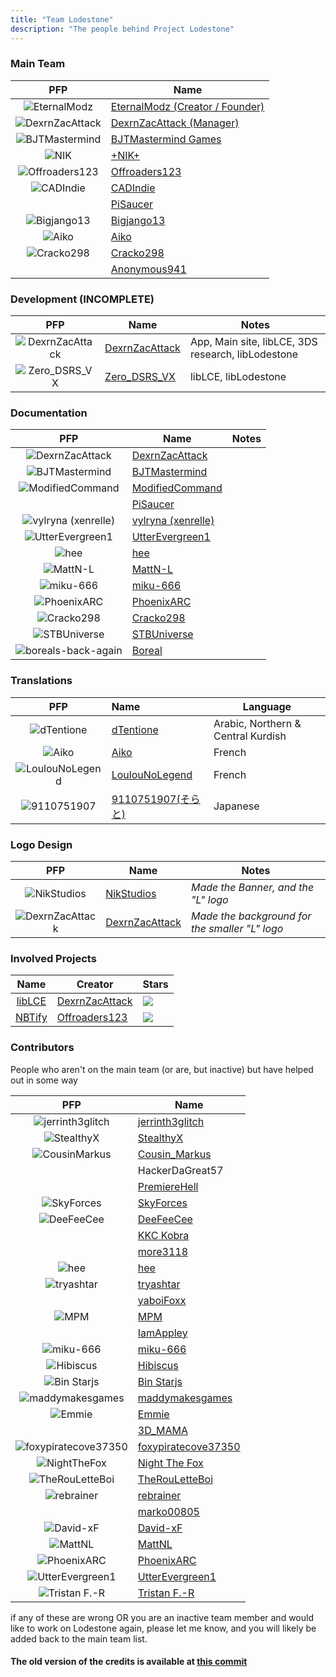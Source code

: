 ```yaml
---
title: "Team Lodestone"
description: "The people behind Project Lodestone"
---
```


### Main Team

|                                            PFP                                            | Name                                                              |
|:-----------------------------------------------------------------------------------------:|-------------------------------------------------------------------|
|         ![EternalModz](https://avatars.githubusercontent.com/EternalModz?size=64)         | [EternalModz (Creator / Founder)](https://github.com/EternalModz) |
|      ![DexrnZacAttack](https://avatars.githubusercontent.com/DexrnZacAttack?size=64)      | [DexrnZacAttack (Manager)](https://github.com/DexrnZacAttack)     |
|       ![BJTMastermind](https://avatars.githubusercontent.com/BJTMastermind?size=64)       | [BJTMastermind Games](https://github.com/BJTMastermind)           |
|             ![NIK](https://avatars.githubusercontent.com/NikStudios?size=64)              | [+NIK+](https://github.com/NikStudios)                            |
|       ![Offroaders123](https://avatars.githubusercontent.com/Offroaders123?size=64)       | [Offroaders123](https://github.com/Offroaders123)                 |
|            ![CADIndie](https://avatars.githubusercontent.com/CADIndie?size=64)            | [CADIndie](https://github.com/CADIndie)                           |
|                                                                                           | [PiSaucer](https://github.com/PiSaucer)                           |
|          ![Bigjango13](https://avatars.githubusercontent.com/Bigjango13?size=64)          | [Bigjango13](https://github.com/Bigjango13)                       |
|            ![Aiko](https://avatars.githubusercontent.com/AikoBorowski?size=64)            | [Aiko](https://github.com/AikoBorowski)                           |
|           ![Cracko298](https://avatars.githubusercontent.com/Cracko298?size=64)           | [Cracko298](https://github.com/Cracko298)                         |
|                                                                                           | [Anonymous941](https://github.com/Anonymous941)                   |

### Development (INCOMPLETE)

|                                       PFP                                       | Name                                                | Notes                                              |
|:-------------------------------------------------------------------------------:|-----------------------------------------------------|----------------------------------------------------|
| ![DexrnZacAttack](https://avatars.githubusercontent.com/DexrnZacAttack?size=64) | [DexrnZacAttack](https://github.com/DexrnZacAttack) | App, Main site, libLCE, 3DS research, libLodestone |
| ![Zero_DSRS_VX](https://avatars.githubusercontent.com/PhoenixVX?size=64)        | [Zero_DSRS_VX](https://github.com/PhoenixVX)        | libLCE, libLodestone                               |

### Documentation

|                                           PFP                                           | Name                                                  | Notes |
|:---------------------------------------------------------------------------------------:|-------------------------------------------------------|-------|
|     ![DexrnZacAttack](https://avatars.githubusercontent.com/DexrnZacAttack?size=64)     | [DexrnZacAttack](https://github.com/DexrnZacAttack)   |       |
|      ![BJTMastermind](https://avatars.githubusercontent.com/BJTMastermind?size=64)      | [BJTMastermind](https://github.com/BJTMastermind)     |       |
|    ![ModifiedCommand](https://avatars.githubusercontent.com/ModifiedCommand?size=64)    | [ModifiedCommand](https://github.com/ModifiedCommand) |       |
|                                                                                         | [PiSaucer](https://github.com/PiSaucer)               |       |
|      ![vylryna (xenrelle)](https://avatars.githubusercontent.com/xenrelle?size=64)      | [vylryna (xenrelle)](https://github.com/xenrelle)     |       |
|    ![UtterEvergreen1](https://avatars.githubusercontent.com/UtterEvergreen1?size=64)    | [UtterEvergreen1](https://github.com/UtterEvergreen1) |       |
|                ![hee](https://avatars.githubusercontent.com/hee?size=64)                | [hee](https://github.com/hee)                         |       |
|            ![MattN-L](https://avatars.githubusercontent.com/MattN-L?size=64)            | [MattN-L](https://github.com/MattN-L)                 |       |
|          ![miku-666](https://avatars.githubusercontent.com/NessieHax?size=64)           | [miku-666](https://github.com/NessieHax)              |       |
|         ![PhoenixARC](https://avatars.githubusercontent.com/PhoenixARC?size=64)         | [PhoenixARC](https://github.com/PhoenixARC)           |       |
|          ![Cracko298](https://avatars.githubusercontent.com/Cracko298?size=64)          | [Cracko298](https://github.com/Cracko298)             |       |
|          ![STBUniverse](https://avatars.githubusercontent.com/STBrian?size=64)          | [STBUniverse](https://github.com/STBrian)             |       |
| ![boreals-back-again](https://avatars.githubusercontent.com/boreals-back-again?size=64) | [Boreal](https://github.com/boreals-back-again)       |       |


### Translations

|                                       PFP                                       | Name                                              | Language                           |
|:-------------------------------------------------------------------------------:|:--------------------------------------------------|------------------------------------|
|      ![dTentione](https://avatars.githubusercontent.com/dTentione?size=64)      | [dTentione](https://github.com/dTentione)         | Arabic, Northern & Central Kurdish |
|       ![Aiko](https://avatars.githubusercontent.com/AikoBorowski?size=64)       | [Aiko](https://github.com/AikoBorowski)           | French                             |
| ![LoulouNoLegend](https://avatars.githubusercontent.com/LoulouNoLegend?size=64) | [LoulouNoLegend](https://github.com/LoulouNoLegend) | French                             |
|     ![9110751907](https://avatars.githubusercontent.com/9110751907?size=64)     | [9110751907(そらと)](https://github.com/9110751907)  | Japanese                           |

### Logo Design

|                                       PFP                                       | Name                                                | Notes                                          |
|:-------------------------------------------------------------------------------:|-----------------------------------------------------|------------------------------------------------|
|     ![NikStudios](https://avatars.githubusercontent.com/NikStudios?size=64)     | [NikStudios](https://github.com/NikStudios)         | _Made the Banner, and the "L" logo_            |
| ![DexrnZacAttack](https://avatars.githubusercontent.com/DexrnZacAttack?size=64) | [DexrnZacAttack](https://github.com/DexrnZacAttack) | _Made the background for the smaller "L" logo_ |

### Involved Projects

|                                 Name                                  | Creator                                             | Stars                                                                 |
|:---------------------------------------------------------------------:|-----------------------------------------------------|-----------------------------------------------------------------------|
|          [libLCE](https://github.com/DexrnZacAttack/libLCE)           | [DexrnZacAttack](https://github.com/DexrnZacAttack) | ![](https://img.shields.io/github/stars/DexrnZacAttack/libLCE)        |
|           [NBTify](https://github.com/Offroaders123/NBTify)           | [Offroaders123](https://github.com/Offroaders123)   | ![](https://img.shields.io/github/stars/Offroaders123/NBTify)         |

### Contributors
People who aren't on the main team (or are, but inactive) but have helped out in some way

|                                            PFP                                            | Name                                                          |
|:-----------------------------------------------------------------------------------------:|---------------------------------------------------------------|
|         ![jerrinth3glitch](https://avatars.githubusercontent.com/zugebot?size=64)         | [jerrinth3glitch](https://github.com/zugebot)                 |
|        ![StealthyX](https://avatars.githubusercontent.com/StealthyExpertX?size=64)        | [StealthyX](https://github.com/StealthyExpertX)               |
|        ![CousinMarkus](https://avatars.githubusercontent.com/CousinMarkus?size=64)        | [Cousin_Markus](https://github.com/CousinMarkus)              |
|                                                                                           | HackerDaGreat57                                               |
|                                                                                           | [PremiereHell](https://github.com/PremiereHell)               |
|         ![SkyForces](https://avatars.githubusercontent.com/SkyForcesGit?size=64)          | [SkyForces](https://github.com/SkyForcesGit)                  |
|           ![DeeFeeCee](https://avatars.githubusercontent.com/DeeFeeCee?size=64)           | [DeeFeeCee](https://github.com/DeeFeeCee)                     |
|                                                                                           | [KKC Kobra](https://github.com/KKCKobra)                      |
|                                                                                           | [more3118](https://github.com/more3118)                       |
|                 ![hee](https://avatars.githubusercontent.com/hee?size=64)                 | [hee](https://github.com/hee)                                 |
|           ![tryashtar](https://avatars.githubusercontent.com/tryashtar?size=64)           | [tryashtar](https://github.com/tryashtar)                     |
|                                                                                           | [yaboiFoxx](https://github.com/yaboiFoxx)                     |
|                 ![MPM](https://avatars.githubusercontent.com/MPM?size=64)                 | [MPM](https://github.com/MPM)                                 |
|                                                                                           | [IamAppley](https://github.com/IamAppley)                     |
|           ![miku-666](https://avatars.githubusercontent.com/NessieHax?size=64)            | [miku-666](https://github.com/NessieHax)                      |
|          ![Hibiscus](https://avatars.githubusercontent.com/hibiscus418?size=64)           | [Hibiscus](https://github.com/hibiscus418)                    |
|         ![Bin Starjs](https://avatars.githubusercontent.com/binstarjs03?size=64)          | [Bin Starjs](https://github.com/binstarjs03)                  |
|     ![maddymakesgames](https://avatars.githubusercontent.com/maddymakesgames?size=64)     | [maddymakesgames](https://github.com/maddymakesgames)         |
|            ![Emmie](https://avatars.githubusercontent.com/DBTDerpbox?size=64)             | [Emmie](https://github.com/DBTDerpbox)                        |
|                                                                                           | [3D_MAMA](https://github.com/3DMAMA)                          |
| ![foxypiratecove37350](https://avatars.githubusercontent.com/foxypiratecove37350?size=64) | [foxypiratecove37350](https://github.com/foxypiratecove37350) |
|         ![NightTheFox](https://avatars.githubusercontent.com/NightTheFox?size=64)         | [Night The Fox](https://github.com/NightTheFox)               |
|      ![TheRouLetteBoi](https://avatars.githubusercontent.com/TheRouLetteBoi?size=64)      | [TheRouLetteBoi](https://github.com/TheRouLetteBoi)           |
|          ![rebrainer](https://avatars.githubusercontent.com/rebrainertv?size=64)          | [rebrainer](https://github.com/rebrainertv)                   |
|                                                                                           | [marko00805](https://github.com/marko00805)                   |
|            ![David-xF](https://avatars.githubusercontent.com/David-xF?size=64)            | [David-xF](https://github.com/David-xF)                       |
|             ![MattNL](https://avatars.githubusercontent.com/MattN-L?size=64)              | [MattNL](https://github.com/MattN-L)                          |
|          ![PhoenixARC](https://avatars.githubusercontent.com/PhoenixARC?size=64)          | [PhoenixARC](https://github.com/PhoenixARC)                   |
|     ![UtterEvergreen1](https://avatars.githubusercontent.com/UtterEvergreen1?size=64)     | [UtterEvergreen1](https://github.com/UtterEvergreen1)         |
|        ![Tristan F.-R](https://avatars.githubusercontent.com/tristan-f-r?size=64)         | [Tristan F.-R](https://github.com/tristan-f-r)                |


if any of these are wrong OR you are an inactive team member and would like to work on Lodestone again, please let me know, and you will likely be added back to the main team list.

#### The old version of the credits is available at [this commit](https://github.com/Team-Lodestone/Documentation/blob/8fba9deae5a246a5ecfdc194e263b7cc7d430c86/Team.md)
